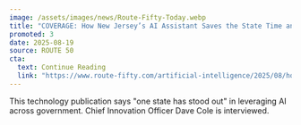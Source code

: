 ```yaml
---
image: /assets/images/news/Route-Fifty-Today.webp
title: "COVERAGE: How New Jersey’s AI Assistant Saves the State Time and Money"
promoted: 3
date: 2025-08-19
source: ROUTE 50
cta:
  text: Continue Reading
  link: "https://www.route-fifty.com/artificial-intelligence/2025/08/how-new-jerseys-ai-assistant-saves-state-time-and-money/407538/"
---
```


This technology publication says "one state has stood out" in leveraging AI across government. Chief Innovation Officer Dave Cole is interviewed.
